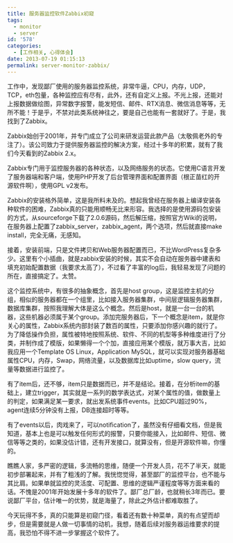 ```yaml
---
title: 服务器监控软件Zabbix初窥
tags:
  - monitor
  - server
id: '578'
categories:
  - [工作相关, 心得体会]
date: 2013-07-19 01:15:13
permalink: server-monitor-zabbix/
---
```


工作中，发现鄙厂使用的服务器监控系统，非常牛逼，CPU，内存，UDP，TCP，eth包量，各种监控应有尽有，此外，还有自定义上报。不光上报，还能对上报数据做绘图，异常数字报警，能发短信、邮件、RTX消息、微信消息等等，无所不能！于是乎，不禁对此类系统神往之，要是自己也能有一套就好了。于是，我找到了Zabbix。
<!-- more -->
Zabbix始创于2001年，并专门成立了公司来研发运营此款产品（太敬佩老外的专注了）。该公司致力于提供服务器监控的解决方案，经过十多年的积累，就有了我们今天看到的Zabbix 2.x。

Zabbix专门用于监控服务器的各种状态，以及网络服务的状态。它使用C语言开发了服务器端和客户端，使用PHP开发了后台管理界面和配置界面（根正苗红的开源软件啊），使用GPL v2发布。

Zabbix的安装格外简单，这是我所料未及的。想起我曾经在服务器上编译安装各种软件的困难，Zabbix真的只能用顺畅无比来形容。我选择的是使用源码包安装的方式，从sourceforge下载了2.0.6源码，然后解压缩，按照官方Wiki的说明，在服务器上配置了zabbix_server，zabbix_agent，两个选项，然后就直接make install，完全无痛，无感知。

接着，安装前端，只是文件拷贝和Web服务器配置而已，不比WordPress复杂多少。这里有个小插曲，就是zabbix安装的时候，其实不会自动在服务器中建表和填充初始配置数据（我要求太高了），不过看了丰富的log后，我轻易发现了问题的所在，直接搞定了。太赞。

这个监控系统中，有很多的抽象概念，首先是host group，这是监控主机的分组，相似的服务器都在一个组里，比如接入服务器集群，中间层逻辑服务器集群，数据库集群，按照我理解大体是这么个概念。然后是host，就是一台一台的机器，这些机器必须属于某个group。添加完服务器后，下一个概念是item，就是你关心的属性，Zabbix系统内部封装了数百的属性，只要添加你感兴趣的就行了。为了降低操作负担，属性被特地按照系统、软件、不同的机型等多种维度进行了分类，并制作成了模版，如果懒得一个个加，直接应用某个模版，就万事大吉，比如我应用一个Template OS Linux，Application MySQL，就可以实现对服务器基础属性CPU，内存，Swap，网络流量，以及数据库比如uptime，slow query，流量等数据进行监控了。

有了item后，还不够，item只是数据而已，并不是结论。接着，在分析item的基础上，建立trigger，其实就是一系列的数学表达式，对某个属性的值，做数量上的判定，如果满足某一要求，就出发系统事件events。比如CPU超过90%，agent连续5分钟没有上报，DB连接超时等等。

有了events以后，肉戏来了，可以notification了，虽然没有仔细看文档，但是我知道，基本上也是可以触发任何形式的报警，只要你能接入，比如邮件、短信、微信等等之类的，如果没估计错，还有开发接口，就算没有，但是开源软件嘛，你懂的。

瞧瞧人家，多严密的逻辑，多流畅的思维，随便一个开发人员，花不了半天，就能初步部署起来，并有了粗浅的了解。我恍惚觉得，甚至鄙厂的监控平台，也不能与其比肩。如果单就监控的灵活度、可配置、思维的逻辑严谨程度等等方面来看的话。不愧是2001年开始发展十多年的软件了。鄙厂总厂龄，也就稍长3年而已。要说鄙厂平台，估计唯一的优势，就是海量了，除此之外估计都难取胜了。

今天玩得不多，真的只能算是初窥门径，看着还有数十种菜单，真的有点望而却步，但是需要就是人做一切事情的动机，我想，随着后续对服务器运维要求的提高，我恐怕不得不进一步掌握这个软件了。